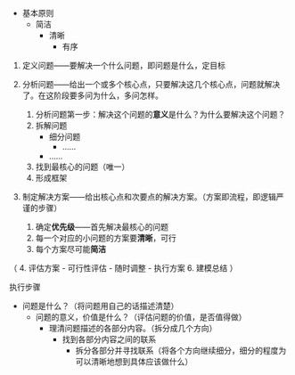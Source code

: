 

- 基本原则
	- 简洁
		- 清晰
			- 有序

1. 定义问题——要解决一个什么问题，即问题是什么，定目标

2. 分析问题——给出一个或多个核心点，只要解决这几个核心点，问题就解决了。在这阶段要多问为什么，多问怎样。
	1. 分析问题第一步：解决这个问题的**意义**是什么？为什么要解决这个问题？
	2. 拆解问题
		- 细分问题
			- ……
		- ……
	3.  找到最核心的问题（唯一）
	4. 形成框架

3. 制定解决方案——给出核心点和次要点的解决方案。（方案即流程，即逻辑严谨的步骤）
	1. 确定**优先级**——首先解决最核心的问题
	2. 每一个对应的小问题的方案要**清晰**，可行
	3. 每个方案尽可能**简洁**

（
4. 评估方案	
	- 可行性评估
	- 随时调整
	- 执行方案
6. 建模总结
）


执行步骤
- 问题是什么？（将问题用自己的话描述清楚）
	- 问题的意义，价值是什么？（评估问题的价值，是否值得做）
		- 理清问题描述的各部分内容。（拆分成几个方向）
			- 找到各部分内容之间的联系
				- 拆分各部分并寻找联系（将各个方向继续细分，细分的程度为可以清晰地想到具体应该做什么）